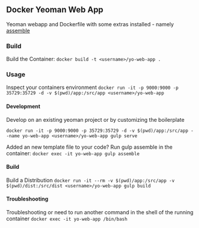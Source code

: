 


## Docker Yeoman Web App

Yeoman webapp and Dockerfile with some extras installed - namely [assemble](http://assemble.io/) 

### Build

Build the Container:
`docker build -t <username>/yo-web-app .`

### Usage

Inspect your containers environment
`docker run -it -p 9000:9000 -p 35729:35729 -d -v $(pwd)/app:/src/app <username>/yo-web-app`

#### Development

Develop on an existing yeoman project or by customizing the boilerplate

`docker run -it -p 9000:9000 -p 35729:35729 -d -v $(pwd)/app:/src/app --name yo-web-app <username>/yo-web-app gulp serve`

Added an new template file to your code? Run gulp assemble in the container:
`docker exec -it yo-web-app gulp assemble`

#### Build

Build a Distribution
`docker run -it --rm -v $(pwd)/app:/src/app -v $(pwd)/dist:/src/dist <username>/yo-web-app gulp build`

#### Troubleshooting
Troubleshooting or need to run another command in the shell of the running container
`docker exec -it yo-web-app /bin/bash`


